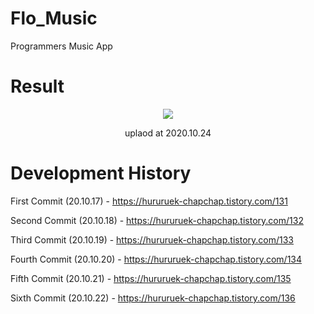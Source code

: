 # Flo_Music
 Programmers Music App
 
# Result

<p align="center"><img src="https://user-images.githubusercontent.com/57618897/97067566-7510b000-15f9-11eb-995a-1938da7e2a3a.gif"></p>
<p align="center">uplaod at 2020.10.24</p>


# Development History

First Commit (20.10.17) - https://hururuek-chapchap.tistory.com/131


Second Commit (20.10.18) - https://hururuek-chapchap.tistory.com/132


Third Commit (20.10.19) - https://hururuek-chapchap.tistory.com/133


Fourth Commit (20.10.20) - https://hururuek-chapchap.tistory.com/134


Fifth Commit (20.10.21) - https://hururuek-chapchap.tistory.com/135


Sixth Commit (20.10.22) - https://hururuek-chapchap.tistory.com/136




